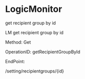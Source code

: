 #     LogicMonitor


get recipient group by id

LM get recipient group by id

Method: Get

OperationID: getRecipientGroupById

EndPoint:

/setting/recipientgroups/{id}
